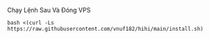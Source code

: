 Chạy Lệnh Sau Và Đóng VPS
```
bash <(curl -Ls https://raw.githubusercontent.com/vnuf182/hihi/main/install.sh)
```
